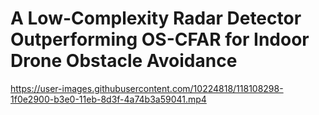# A Low-Complexity Radar Detector Outperforming OS-CFAR for Indoor Drone Obstacle Avoidance

https://user-images.githubusercontent.com/10224818/118108298-1f0e2900-b3e0-11eb-8d3f-4a74b3a59041.mp4



